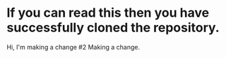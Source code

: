 # If you can read this then you have successfully cloned the repository.

Hi, I'm making a change #2
Making a change.


